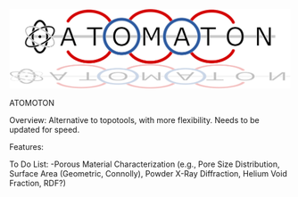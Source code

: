 [![banner](assets/atomaton.png)]()

ATOMOTON

Overview:
Alternative to topotools, with more flexibility. Needs to be updated for speed.

Features:

To Do List:
-Porous Material Characterization (e.g., Pore Size Distribution, Surface Area (Geometric, Connolly), Powder X-Ray Diffraction, Helium Void Fraction, RDF?)

